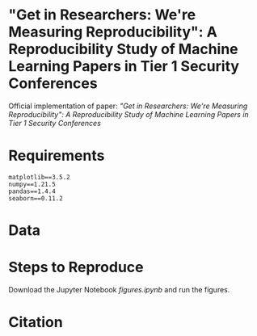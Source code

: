 # "Get in Researchers: We're Measuring Reproducibility": A Reproducibility Study of Machine Learning Papers in Tier 1 Security Conferences
Official implementation of paper: *"Get in Researchers: We're Measuring Reproducibility": A Reproducibility Study of Machine Learning Papers in Tier 1 Security Conferences*
# Requirements
<pre><code>matplotlib==3.5.2
numpy==1.21.5
pandas==1.4.4
seaborn==0.11.2
</code></pre>
# Data

# Steps to Reproduce
Download the Jupyter Notebook *figures.ipynb* and run the figures.
# Citation

